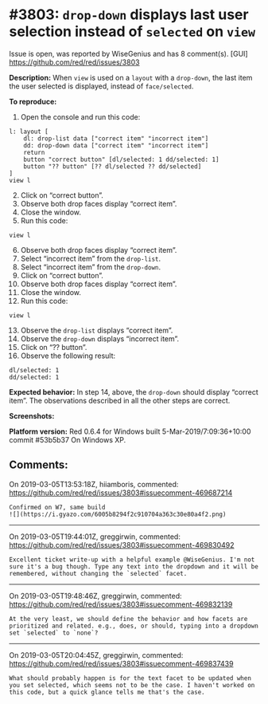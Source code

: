 
#3803: `drop-down` displays last user selection instead of `selected` on `view`
================================================================================
Issue is open, was reported by WiseGenius and has 8 comment(s).
[GUI]
<https://github.com/red/red/issues/3803>

**Description:**
When `view` is used on a `layout` with a `drop-down`, the last item the user selected is displayed, instead of `face/selected`.

**To reproduce:**
1. Open the console and run this code:
```
l: layout [
	dl: drop-list data ["correct item" "incorrect item"]
	dd: drop-down data ["correct item" "incorrect item"]
	return
	button "correct button" [dl/selected: 1 dd/selected: 1]
	button "?? button" [?? dl/selected ?? dd/selected]
]
view l
```
2. Click on “correct button”.
3. Observe both drop faces display “correct item”.
4. Close the window.
5. Run this code:
```
view l
```
6. Observe both drop faces display “correct item”.
7. Select “incorrect item” from the `drop-list`.
8. Select “incorrect item” from the `drop-down`.
9. Click on “correct button”.
10. Observe both drop faces display “correct item”.
11. Close the window.
12. Run this code:
```
view l
```
13. Observe the `drop-list` displays “correct item”.
14. Observe the `drop-down` displays “incorrect item”.
15. Click on “?? button”.
16. Observe the following result:
```
dl/selected: 1
dd/selected: 1
```

**Expected behavior:**
In step 14, above, the `drop-down` should display “correct item”.
The observations described in all the other steps are correct.

**Screenshots:**


**Platform version:**
Red 0.6.4 for Windows built 5-Mar-2019/7:09:36+10:00 commit #53b5b37
On Windows XP.


Comments:
--------------------------------------------------------------------------------

On 2019-03-05T13:53:18Z, hiiamboris, commented:
<https://github.com/red/red/issues/3803#issuecomment-469687214>

    Confirmed on W7, same build
    ![](https://i.gyazo.com/6005b8294f2c910704a363c30e80a4f2.png)

--------------------------------------------------------------------------------

On 2019-03-05T19:44:01Z, greggirwin, commented:
<https://github.com/red/red/issues/3803#issuecomment-469830492>

    Excellent ticket write-up with a helpful example @WiseGenius. I'm not sure it's a bug though. Type any text into the dropdown and it will be remembered, without changing the `selected` facet.

--------------------------------------------------------------------------------

On 2019-03-05T19:48:46Z, greggirwin, commented:
<https://github.com/red/red/issues/3803#issuecomment-469832139>

    At the very least, we should define the behavior and how facets are prioritized and related. e.g., does, or should, typing into a dropdown set `selected` to `none`?

--------------------------------------------------------------------------------

On 2019-03-05T20:04:45Z, greggirwin, commented:
<https://github.com/red/red/issues/3803#issuecomment-469837439>

    What should probably happen is for the text facet to be updated when you set selected, which seems not to be the case. I haven't worked on this code, but a quick glance tells me that's the case.

